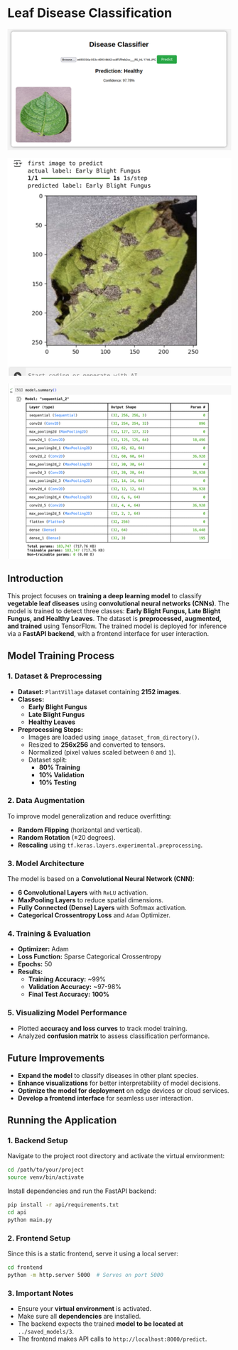 # Leaf Disease Classification

![Leaf Disease Classification](disease_class1.png)

![Leaf Disease Classification](leafs.png)

![Leaf Disease Classification](CNN.png)

## Introduction
This project focuses on **training a deep learning model** to classify **vegetable leaf diseases** using **convolutional neural networks (CNNs)**. The model is trained to detect three classes: **Early Blight Fungus, Late Blight Fungus, and Healthy Leaves**. The dataset is **preprocessed, augmented, and trained** using TensorFlow. The trained model is deployed for inference via a **FastAPI backend**, with a frontend interface for user interaction.

## Model Training Process
### **1. Dataset & Preprocessing**
- **Dataset:** `PlantVillage` dataset containing **2152 images**.
- **Classes:**
  - **Early Blight Fungus**
  - **Late Blight Fungus**
  - **Healthy Leaves**
- **Preprocessing Steps:**
  - Images are loaded using `image_dataset_from_directory()`.
  - Resized to **256x256** and converted to tensors.
  - Normalized (pixel values scaled between `0` and `1`).
  - Dataset split:
    - **80% Training**
    - **10% Validation**
    - **10% Testing**

### **2. Data Augmentation**
To improve model generalization and reduce overfitting:
- **Random Flipping** (horizontal and vertical).
- **Random Rotation** (±20 degrees).
- **Rescaling** using `tf.keras.layers.experimental.preprocessing`.

### **3. Model Architecture**
The model is based on a **Convolutional Neural Network (CNN)**:
- **6 Convolutional Layers** with `ReLU` activation.
- **MaxPooling Layers** to reduce spatial dimensions.
- **Fully Connected (Dense) Layers** with Softmax activation.
- **Categorical Crossentropy Loss** and `Adam` Optimizer.

### **4. Training & Evaluation**
- **Optimizer:** Adam
- **Loss Function:** Sparse Categorical Crossentropy
- **Epochs:** 50
- **Results:**
  - **Training Accuracy:** ~99%
  - **Validation Accuracy:** ~97-98%
  - **Final Test Accuracy:** **100%**

### **5. Visualizing Model Performance**
- Plotted **accuracy and loss curves** to track model training.
- Analyzed **confusion matrix** to assess classification performance.

## Future Improvements
- **Expand the model** to classify diseases in other plant species.
- **Enhance visualizations** for better interpretability of model decisions.
- **Optimize the model for deployment** on edge devices or cloud services.
- **Develop a frontend interface** for seamless user interaction.

## Running the Application
### **1. Backend Setup**
Navigate to the project root directory and activate the virtual environment:
```sh
cd /path/to/your/project
source venv/bin/activate
```
Install dependencies and run the FastAPI backend:
```sh
pip install -r api/requirements.txt
cd api
python main.py
```

### **2. Frontend Setup**
Since this is a static frontend, serve it using a local server:
```sh
cd frontend
python -m http.server 5000  # Serves on port 5000
```

### **3. Important Notes**
- Ensure your **virtual environment** is activated.
- Make sure all **dependencies** are installed.
- The backend expects the trained **model to be located at** `../saved_models/3`.
- The frontend makes API calls to `http://localhost:8000/predict`.



